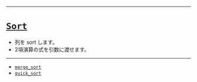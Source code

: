 _____

# [`Sort`](https://github.com/titan-23/Library_py/blob/main/Algorithm/Sort)

- 列を sort します。
- 2項演算の式を引数に渡せます。

_____

- [`merge_sort`](./merge_sort.md)
- [`quick_sort`](./quick_sort.md)
